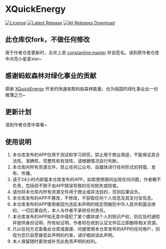 # XQuickEnergy

[![License](https://img.shields.io/github/license/constanline/XQuickEnergy.svg)](LICENSE)
[![Latest Release](https://img.shields.io/github/release/constanline/XQuickEnergy.svg)](../../releases)
[![All Releases Download](https://img.shields.io/github/downloads/constanline/XQuickEnergy/total.svg)](../../releases)

## 此仓库仅fork，不做任何修改
用于作者仓库更新时，合并上游 [constanline:master](https://github.com/constanline/XQuickEnergy) 并自签名。请到原作者仓库中点亮小星星star~

## 感谢蚂蚁森林对绿化事业的贡献
感谢 [XQuickEnergy](https://github.com/pansong291/XQuickEnergy) 开发的快速收取蚂蚁森林能量，也为祖国的绿化事业出一份微薄之力~

## 更新计划
请到作者仓库中查看~

## 使用说明
1. 本仓库发布的APP仅用于测试和学习研究，禁止用于商业用途，不能保证其合法性，准确性，完整性和有效性，请根据情况自行判断。
2. 本仓库内所有资源文件，禁止任何公众号、自媒体进行任何形式的转载、发布、传播。
3. 请于24小时内卸载本仓库发布的APP。如若使用期间出现任何问题，作者概不负责，包括但不限于由APP错误导致的任何损失或损害。
4. 请勿将本仓库内所有资源文件用于商业或非法目的，否则后果自负。
5. 本仓库发布的APP不篡改，不修改，不获取任何个人信息及其支付宝信息。
6. 本仓库发布的APP使用者因为违反本声明的规定而触犯中华人民共和国法律的，一切后果自负，本人与作者不承担任何责任。
7. 本仓库发布的APP如无意中侵犯了某个媒体或个人的知识产权，则应及时通知并提供身份证明，所有权证明，作者将在收到认证文件后立即删除相关资源。
8. 凡以任何方式查看此仓库或直接、间接使用本仓库发布的APP的任何用户，则视为您已自愿接受此声明的约束，请仔细阅读此声明。
9. 本人保留随时更改或补充此免责声明的权利。
